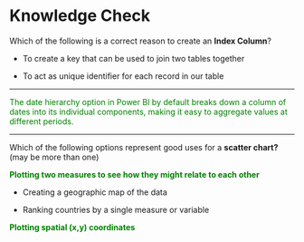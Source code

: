 # Knowledge Check

Which of the following is a correct reason to create an **Index Column**?

- To create a key that can be used to join two tables together

- To act as unique identifier for each record in our table
 

---
<span style="color:green">The date hierarchy option in Power BI by default breaks down a column of dates into its individual components, making it easy to aggregate values at different periods.</span>

---

Which of the following options represent good uses for a **scatter chart?** (may be more than one)

<span style="color:green">**Plotting two measures to see how they might relate to each other**</span>
- Creating a geographic map of the data

- Ranking countries by a single measure or variable
  
<span style="color:green">**Plotting spatial (x,y) coordinates**</span>